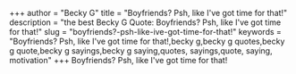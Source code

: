 +++
author = "Becky G"
title = "Boyfriends? Psh, like I've got time for that!"
description = "the best Becky G Quote: Boyfriends? Psh, like I've got time for that!"
slug = "boyfriends?-psh-like-ive-got-time-for-that!"
keywords = "Boyfriends? Psh, like I've got time for that!,becky g,becky g quotes,becky g quote,becky g sayings,becky g saying,quotes, sayings,quote, saying, motivation"
+++
Boyfriends? Psh, like I've got time for that!
